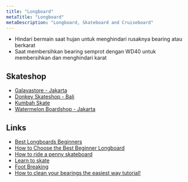 ```yaml
---
title: "Longboard"
metaTitle: "Longboard"
metaDescription: "Longboard, Skateboard and Cruiseboard"
---
```


- Hindari bermain saat hujan untuk menghindari rusaknya bearing atau berkarat
- Saat membersihkan bearing semprot dengan WD40 untuk membersihkan dan menghindari karat

## Skateshop

- [Galayastore - Jakarta](https://www.tokopedia.com/galayastore)
- [Donkey Skateshop - Bali](https://instagram.com/donkey_skateshop)
- [Kumbah Skate](https://instagram.com/kumbahskate?igshid=1a1gus7m3c3y6)
- [Watermelon Boardshop - Jakarta](https://www.instagram.com/watermelonboardshop/)

## Links

- [Best Longboards Beginners](https://longboardbrand.com/best-longboards-beginners)
- [How to Choose the Best Beginner Longboard](https://www.youtube.com/watch?v=93Qd0aNAmuw)
- [How to ride a penny skateboard](https://youtu.be/12-d4Tbs1XU)
- [Learn to skate](https://www.youtube.com/playlist?list=PL34F060CE1BA3E968)
- [Foot Breaking](https://www.youtube.com/watch?v=l3EyJPm2E6s)
- [How to clean your bearings the easiest way tutorial!](https://www.youtube.com/watch?v=ek8I6mok7EY)
